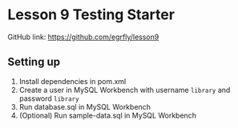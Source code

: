# Lesson 9 Testing Starter

GitHub link: https://github.com/egrfly/lesson9

## Setting up

1. Install dependencies in pom.xml
1. Create a user in MySQL Workbench with username `library` and password `library`
1. Run database.sql in MySQL Workbench
1. (Optional) Run sample-data.sql in MySQL Workbench
